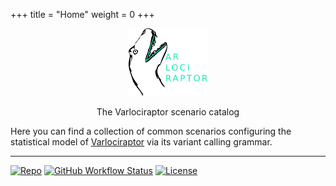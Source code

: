 +++
title = "Home"
weight = 0
+++

<div style="text-align: center;">
<img src="varlociraptor-logo.svg" style="width: 25%">

The Varlociraptor scenario catalog
</div>

<style>
ul {
  display: inline-block;
  text-align: left;
}
h1 {
  display: none;
}
</style>

<div style="text-align: left">

Here you can find a collection of common scenarios configuring the statistical model of [Varlociraptor](https://varlociraptor.github.io) via its variant calling grammar.

---

[![Repo](https://img.shields.io/badge/code%20on-github-blue)](https://github.com/varlociraptor/varlociraptor-scenarios)
[![GitHub Workflow Status](https://img.shields.io/github/workflow/status/varlociraptor/varlociraptor-scenarios/CI/dev?label=tests)](https://github.com/varlociraptor/varlociraptor/commits/dev)
[![License](https://img.shields.io/github/license/varlociraptor/varlociraptor-scenarios)](https://github.com/varlociraptor/varlociraptor-scenarios/blob/master/LICENSE)

</div>
